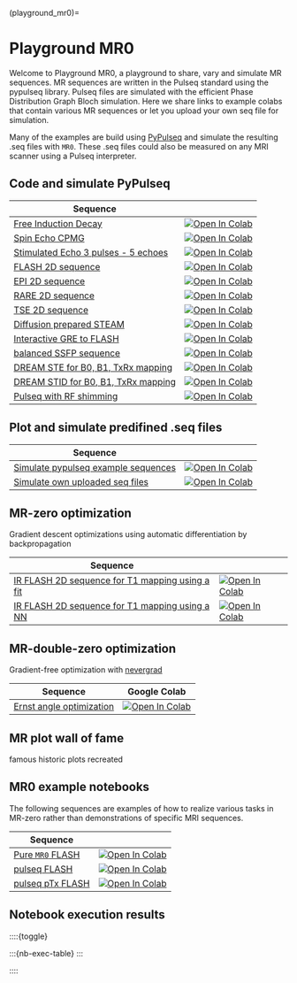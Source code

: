 (playground_mr0)=
# Playground MR0

Welcome to Playground MR0, a playground to share, vary and simulate MR sequences.
MR sequences are written in the Pulseq standard using the pypulseq library.
Pulseq files are simulated with the efficient Phase Distribution Graph Bloch simulation.
Here we share links to example colabs that contain various MR sequences or let you upload your own seq file for simulation.

Many of the examples are build using [PyPulseq](https://github.com/imr-framework/pypulseq) and simulate the resulting .seq files with `MR0`.
These .seq files could also be measured on any MRI scanner using a Pulseq interpreter.


## Code and simulate PyPulseq

| Sequence |   |
| -------- | - |
| [Free Induction Decay](FID_seq) | <a target="_blank" href="https://colab.research.google.com/github/MRsources/MRzero-Core/blob/main/documentation/playground_mr0/mr0_FID_seq.ipynb"><img src="https://colab.research.google.com/assets/colab-badge.svg" alt="Open In Colab"/></a> |
| [Spin Echo CPMG](SE_CPMG_seq) | <a target="_blank" href="https://colab.research.google.com/github/MRsources/MRzero-Core/blob/main/documentation/playground_mr0/mr0_SE_CPMG_seq.ipynb"><img src="https://colab.research.google.com/assets/colab-badge.svg" alt="Open In Colab"/></a> |
| [Stimulated Echo 3 pulses - 5 echoes](STE_3pulses_5echoes_seq) | <a target="_blank" href="https://colab.research.google.com/github/MRsources/MRzero-Core/blob/main/documentation/playground_mr0/mr0_STE_3pulses_5echoes_seq.ipynb"><img src="https://colab.research.google.com/assets/colab-badge.svg" alt="Open In Colab"/></a> |
| [FLASH 2D sequence](FLASH_2D_seq) | <a target="_blank" href="https://colab.research.google.com/github/MRsources/MRzero-Core/blob/main/documentation/playground_mr0/mr0_FLASH_2D_seq.ipynb"><img src="https://colab.research.google.com/assets/colab-badge.svg" alt="Open In Colab"/></a> |
| [EPI 2D sequence](EPI_2D_seq) | <a target="_blank" href="https://colab.research.google.com/github/MRsources/MRzero-Core/blob/main/documentation/playground_mr0/mr0_EPI_2D_seq.ipynb"><img src="https://colab.research.google.com/assets/colab-badge.svg" alt="Open In Colab"/></a> |
| [RARE 2D sequence](RARE_2D_seq) | <a target="_blank" href="https://colab.research.google.com/github/MRsources/MRzero-Core/blob/main/documentation/playground_mr0/mr0_RARE_2D_seq.ipynb"><img src="https://colab.research.google.com/assets/colab-badge.svg" alt="Open In Colab"/></a> |
| [TSE 2D sequence](TSE_2D_seq) | <a target="_blank" href="https://colab.research.google.com/github/MRsources/MRzero-Core/blob/main/documentation/playground_mr0/mr0_RARE_2D_seq_multi_shot.ipynb"><img src="https://colab.research.google.com/assets/colab-badge.svg" alt="Open In Colab"/></a> |
| [Diffusion prepared STEAM](diff_prep_STEAM_seq) | <a target="_blank" href="https://colab.research.google.com/github/MRsources/MRzero-Core/blob/main/documentation/playground_mr0/mr0_diffusion_prep_STEAM_2D_seq.ipynb"><img src="https://colab.research.google.com/assets/colab-badge.svg" alt="Open In Colab"/></a> |
| [Interactive GRE to FLASH](GRE2FLASH_seq) | <a target="_blank" href="https://colab.research.google.com/github/MRsources/MRzero-Core/blob/main/documentation/playground_mr0/mr0_GRE_to_FLASH.ipynb"><img src="https://colab.research.google.com/assets/colab-badge.svg" alt="Open In Colab"/></a> |
| [balanced SSFP sequence](bSSFP_seq) | <a target="_blank" href="https://colab.research.google.com/github/MRsources/MRzero-Core/blob/main/documentation/playground_mr0/mr0_bSSFP_2D_seq.ipynb"><img src="https://colab.research.google.com/assets/colab-badge.svg" alt="Open In Colab"/></a> |
| [DREAM STE for B0, B1, TxRx mapping](DREAM_STE_seq) | <a target="_blank" href="https://colab.research.google.com/github/MRsources/MRzero-Core/blob/main/documentation/playground_mr0/mr0_DREAM_STE_seq.ipynb"><img src="https://colab.research.google.com/assets/colab-badge.svg" alt="Open In Colab"/></a> |
| [DREAM STID for B0, B1, TxRx mapping](DREAM_STID_seq) | <a target="_blank" href="https://colab.research.google.com/github/MRsources/MRzero-Core/blob/main/documentation/playground_mr0/mr0_DREAM_STID_seq.ipynb"><img src="https://colab.research.google.com/assets/colab-badge.svg" alt="Open In Colab"/></a> |
| [Pulseq with RF shimming](pulseq_ptx) | <a target="_blank" href="https://colab.research.google.com/github/MRsources/MRzero-Core/blob/main/documentation/playground_mr0/pulseq_rf_shim.ipynb"><img src="https://colab.research.google.com/assets/colab-badge.svg" alt="Open In Colab"/></a> |

## Plot and simulate predifined .seq files

| Sequence |   |
| -------- | - |
| [Simulate pypulseq example sequences](mr0_pypulseq_example) | <a target="_blank" href="https://colab.research.google.com/github/MRsources/MRzero-Core/blob/main/documentation/playground_mr0/mr0_pypulseq_exmpls_seq.ipynb"><img src="https://colab.research.google.com/assets/colab-badge.svg" alt="Open In Colab"/></a> |
| [Simulate own uploaded seq files](mr0_upload_seq) | <a target="_blank" href="https://colab.research.google.com/github/MRsources/MRzero-Core/blob/main/documentation/playground_mr0/mr0_upload_seq.ipynb"><img src="https://colab.research.google.com/assets/colab-badge.svg" alt="Open In Colab"/></a> |


## MR-zero optimization

Gradient descent optimizations using automatic differentiation by backpropagation

| Sequence |   |
| -------- | - |
| [IR FLASH 2D sequence for T1 mapping using a fit](IR_FLASH_fit) | <a target="_blank" href="https://colab.research.google.com/github/MRsources/MRzero-Core/blob/main/documentation/playground_mr0/mr0_opt_FLASH_2D_IR_Fit_T1.ipynb"><img src="https://colab.research.google.com/assets/colab-badge.svg" alt="Open In Colab"/></a> |
| [IR FLASH 2D sequence for T1 mapping using a NN](IR_FLASH_NN) | <a target="_blank" href="https://colab.research.google.com/github/MRsources/MRzero-Core/blob/main/documentation/playground_mr0/mr0_opt_FLASH_2D_IR_voxelNN_T1.ipynb"><img src="https://colab.research.google.com/assets/colab-badge.svg" alt="Open In Colab"/></a> |


## MR-double-zero optimization

Gradient-free optimization with [nevergrad](https://github.com/facebookresearch/nevergrad)

| Sequence | Google Colab |
| -------- | ------------ |
| [Ernst angle optimization](mr00_FLASH_2D_ernstAngle_opt) | <a target="_blank" href="https://colab.research.google.com/github/MRsources/MRzero-Core/blob/main/documentation/playground_mr0/mr00_FLASH_2D_ernstAngle_opt.ipynb"><img src="https://colab.research.google.com/assets/colab-badge.svg" alt="Open In Colab"/></a> |


## MR plot wall of fame

famous historic plots recreated


## MR0 example notebooks

The following sequences are examples of how to realize various tasks in MR-zero rather than demonstrations of specific MRI sequences.

| Sequence |   |
| -------- | - |
| [Pure `MR0` FLASH](flash) | <a target="_blank" href="https://colab.research.google.com/github/MRsources/MRzero-Core/blob/main/documentation/playground_mr0/flash.ipynb"><img src="https://colab.research.google.com/assets/colab-badge.svg" alt="Open In Colab"/></a> |
| [pulseq FLASH](pulseq_flash) | <a target="_blank" href="https://colab.research.google.com/github/MRsources/MRzero-Core/blob/main/documentation/playground_mr0/pulseq_flash.ipynb"><img src="https://colab.research.google.com/assets/colab-badge.svg" alt="Open In Colab"/></a> |
| [pulseq pTx FLASH](pulseq_pTx) | <a target="_blank" href="https://colab.research.google.com/github/MRsources/MRzero-Core/blob/main/documentation/playground_mr0/pulseq_sim_pTx.ipynb"><img src="https://colab.research.google.com/assets/colab-badge.svg" alt="Open In Colab"/></a> |


## Notebook execution results

::::{toggle}

:::{nb-exec-table}
:::

::::
